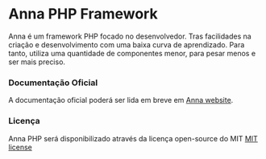 # Anna PHP Framework

Anna é um framework PHP focado no desenvolvedor. Tras facilidades na criação e desenvolvimento com uma baixa curva de aprendizado. Para tanto, utiliza uma quantidade de componentes
menor, para pesar menos e ser mais preciso.


### Documentação Oficial

A documentação oficial poderá ser lida em breve em [Anna website](http://anna.com/docs).

### Licença

Anna PHP será disponibilizado através da licença open-source do MIT [MIT license](http://opensource.org/licenses/MIT)
